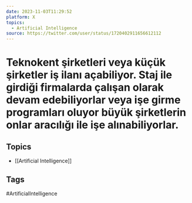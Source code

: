 ```yaml
---
date: 2023-11-03T11:29:52
platform: X
topics:
  - Artificial Intelligence
source: https://twitter.com/user/status/1720402911656612112
---
```

# Teknokent şirketleri veya küçük şirketler iş ilanı açabiliyor. Staj ile girdiği firmalarda çalışan olarak devam edebiliyorlar veya işe girme programları oluyor büyük şirketlerin onlar aracılığı ile işe alınabiliyorlar.

## Topics
- [[Artificial Intelligence]]

## Tags
#ArtificialIntelligence